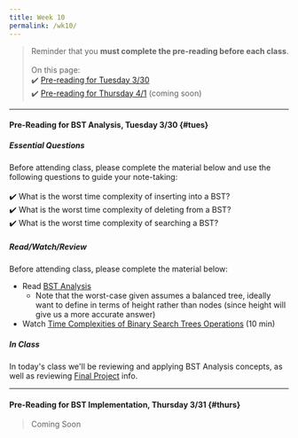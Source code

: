 ```yaml
---
title: Week 10
permalink: /wk10/
---
```


> Reminder that you **must complete the pre-reading before each class**.
<br><br>
On this page:  
✔️ [Pre-reading for Tuesday 3/30](#tues)  
✔️ [Pre-reading for Thursday 4/1](#thurs) (coming soon)

---

#### Pre-Reading for BST Analysis, Tuesday 3/30 {#tues}

##### Essential Questions
Before attending class, please complete the material below and use the following questions to guide your note-taking:  
<br>
✔️ What is the worst time complexity of inserting into a BST?  
✔️ What is the worst time complexity of deleting from a BST?  
✔️ What is the worst time complexity of searching a BST?  

##### Read/Watch/Review
Before attending class, please complete the material below:
- Read [BST Analysis](/files/bst-analysis.pdf)
	- Note that the worst-case given assumes a balanced tree, ideally want to define in terms of height rather than nodes (since height will give us a more accurate answer)
- Watch [Time Complexities of Binary Search Trees Operations](https://www.youtube.com/watch?v=tEoyeoHmqlk) (10 min)

##### In Class
In today's class we'll be reviewing and applying BST Analysis concepts, as well as reviewing [Final Project](/final) info.

---

#### Pre-Reading for BST Implementation, Thursday 3/31 {#thurs}

> Coming Soon